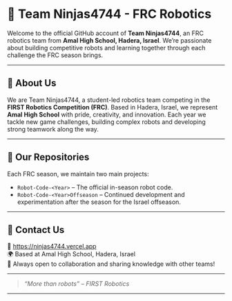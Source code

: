 # 🤖 Team Ninjas4744 - FRC Robotics

Welcome to the official GitHub account of **Team Ninjas4744**, an FRC robotics team from **Amal High School, Hadera, Israel**. We’re passionate about building competitive robots and learning together through each challenge the FRC season brings.

---

## 🏫 About Us

We are Team Ninjas4744, a student-led robotics team competing in the **FIRST Robotics Competition (FRC)**. Based in Hadera, Israel, we represent **Amal High School** with pride, creativity, and innovation. Each year we tackle new game challenges, building complex robots and developing strong teamwork along the way.

---

## 📁 Our Repositories

Each FRC season, we maintain two main projects:

- `Robot-Code-<Year>` – The official in-season robot code.
- `Robot-Code-<Year>Offseason` – Continued development and experimentation after the season for the Israel offseason.

---

## 🙌 Contact Us

📧 https://ninjas4744.vercel.app  
🌍 Based at Amal High School, Hadera, Israel  
🤝 Always open to collaboration and sharing knowledge with other teams!

---

> *“More than robots” – FIRST Robotics*

---
